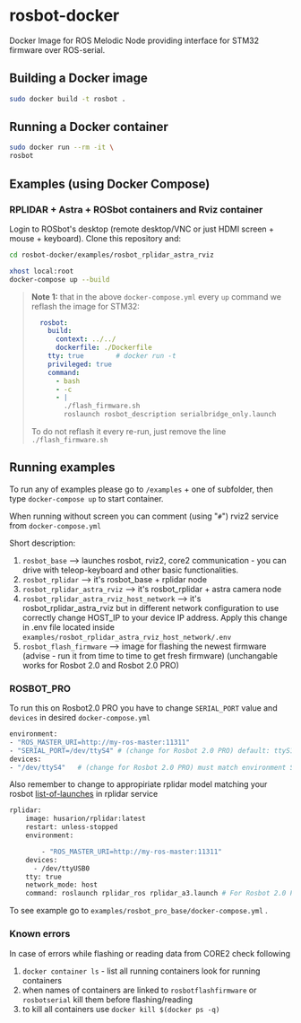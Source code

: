 # rosbot-docker
Docker Image for ROS Melodic Node providing interface for STM32 firmware over ROS-serial.

## Building a Docker image

```bash
sudo docker build -t rosbot .
```

## Running a Docker container

```bash
sudo docker run --rm -it \
rosbot 
```

## Examples (using Docker Compose)

### RPLIDAR + Astra + ROSbot containers and Rviz container

Login to ROSbot's desktop (remote desktop/VNC or just HDMI screen + mouse + keyboard). Clone this repository and:

```bash
cd rosbot-docker/examples/rosbot_rplidar_astra_rviz

xhost local:root
docker-compose up --build
```

> **Note 1:** that in the above `docker-compose.yml` every `up` command we reflash the image for STM32:
> 
> ```yml
>   rosbot:
>     build:
>       context: ../../ 
>       dockerfile: ./Dockerfile
>     tty: true        # docker run -t
>     privileged: true
>     command: 
>       - bash
>       - -c
>       - |
>         ./flash_firmware.sh
>         roslaunch rosbot_description serialbridge_only.launch
> ```
>
> To do not reflash it every re-run, just remove the line `./flash_firmware.sh`

## Running examples

To run any of examples please go to `/examples` + one of subfolder, then type `docker-compose up` to start container. 

When running without screen you can comment (using "`#`") rviz2 service from `docker-compose.yml`

Short description:

1. `rosbot_base` --> launches rosbot, rviz2, core2 communication - you can drive with teleop-keyboard and other basic functionalities. 
2. `rosbot_rplidar` --> it's rosbot_base + rplidar node
3. `rosbot_rplidar_astra_rviz` --> it's rosbot_rplidar + astra camera node
4. `rosbot_rplidar_astra_rviz_host_network` --> it's rosbot_rplidar_astra_rviz but in different network configuration to use correctly change HOST_IP to your device IP address. Apply this change in .env file located inside `examples/rosbot_rplidar_astra_rviz_host_network/.env`
5. `rosbot_flash_firmware` --> image for flashing the newest firmware (advise - run it from time to time to get fresh firmware) (unchangable works for Rosbot 2.0 and Rosbot 2.0 PRO)

### ROSBOT_PRO

To run this on Rosbot2.0 PRO you have to change `SERIAL_PORT` value and `devices` in desired `docker-compose.yml`

```bash
environment:
- "ROS_MASTER_URI=http://my-ros-master:11311"
- "SERIAL_PORT=/dev/ttyS4" # (change for Rosbot 2.0 PRO) default: ttyS1 - rosbot2.0; ttyS4 - rosbot2.0 pro
devices:
- "/dev/ttyS4"   # (change for Rosbot 2.0 PRO) must match environment SERIAL_PORT default: ttyS1 - rosbot2.0; ttyS4 - rosbot2.0 pro
```

Also remember to change to appropiriate rplidar model matching your rosbot [list-of-launches](https://github.com/Slamtec/rplidar_ros/tree/master/launch) in rplidar service

```bash
rplidar:
    image: husarion/rplidar:latest
    restart: unless-stopped
    environment:

        - "ROS_MASTER_URI=http://my-ros-master:11311"
    devices:
      - /dev/ttyUSB0
    tty: true 
    network_mode: host       
    command: roslaunch rplidar_ros rplidar_a3.launch # For Rosbot 2.0 PRO use roslaunch rplidar_ros rplidar_a3.launch
```

To see example go to `examples/rosbot_pro_base/docker-compose.yml` .
### Known errors

In case of errors while flashing or reading data from CORE2 check following

1. `docker container ls` - list all running containers look for running containers
2. when names of containers are linked to `rosbotflashfirmware` or `rosbotserial` kill them before flashing/reading
3. to kill all containers use `docker kill $(docker ps -q)`
